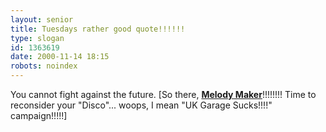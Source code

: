 ```yaml
---
layout: senior
title: Tuesdays rather good quote!!!!!!
type: slogan
id: 1363619
date: 2000-11-14 18:15
robots: noindex
---
```

You cannot fight against the future. [So there, <a href="http://www.melodymaker.co.uk/"><b>Melody Maker</b></a>!!!!!!!! Time to reconsider your "Disco"... woops, I mean "UK Garage Sucks!!!!" campaign!!!!!]
